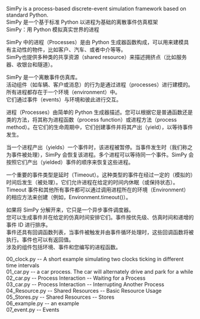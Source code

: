 SimPy is a process-based discrete-event simulation framework based on standard Python.  
SimPy 是一个基于标准 Python 以进程为基础的离散事件仿真框架  
SimPy：用 Python 模拟真实世界的进程  

SimPy 中的进程（Processes）是由 Python 生成器函数构成，可以用来建模具有主动性的物件，比如客户、汽车、或者中介等等。  
SimPy也提供多种类的共享资源（shared resource）来描述拥挤点（比如服务器、收银台和隧道）。  

SimPy 是一个离散事件仿真库。  
活动组件（如车辆、客户或消息）的行为是通过进程（processes）进行建模的。  
所有进程都存在于一个环境（environment）中。  
它们通过事件（events）与环境和彼此进行交互。  

进程（Processes）由简单的 Python 生成器描述。您可以根据它是普通函数还是类的方法，将其称为进程函数（process function）或进程方法（process method）。在它们的生命周期中，它们创建事件并将其产出（yield），以等待事件发生。  

当一个进程产出（yields）一个事件时，该进程被暂停。当事件发生时（我们称之为事件被处理），SimPy 会恢复该进程。多个进程可以等待同一个事件。SimPy 会按照它们产出（yielded）事件的顺序来恢复这些进程。  

一个重要的事件类型是延时（Timeout）。这种类型的事件在经过一定的（模拟的）时间后发生（被处理）。它们允许进程在给定的时间内休眠（或保持状态）。Timeout 事件和其他所有事件都可以通过调用进程所在的环境（Environment）的相应方法来创建（例如，Environment.timeout()）。  


如果将 SimPy 分解开来，它只是一个异步事件调度器。  
您可以生成事件并在给定的仿真时间安排它们。事件按优先级、仿真时间和递增的事件 ID 进行排序。  
事件还具有回调函数列表，当事件被触发并由事件循环处理时，这些回调函数将被执行。事件也可以有返回值。  
涉及的组件包括环境、事件和您编写的进程函数。  


00_clock.py -- A short example simulating two clocks ticking in different time intervals  
01_car.py -- a car process. The car will alternately drive and park for a while  
02_car.py -- Process Interaction -- Waiting for a Process  
03_car.py -- Process Interaction -- Interrupting Another Process  
04_Resource.py -- Shared Resources -- Basic Resource Usage  
05_Stores.py -- Shared Resources -- Stores  
06_example.py -- an example  
07_event.py -- Events  

